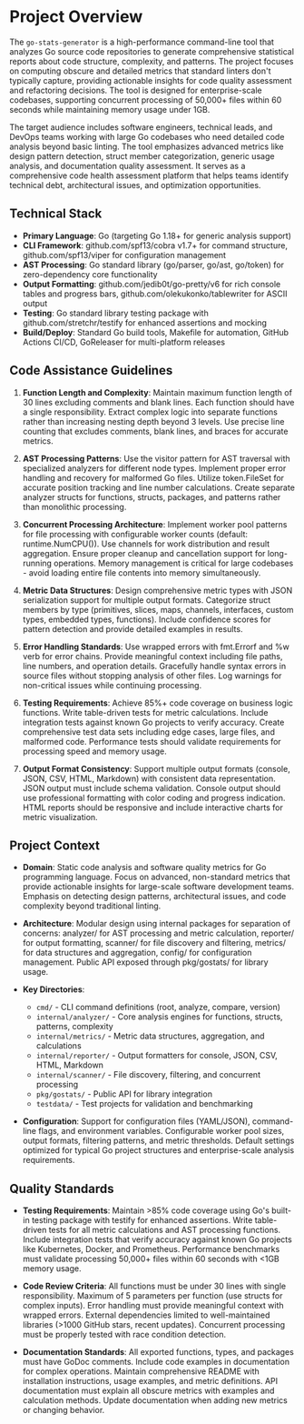 # Project Overview

The `go-stats-generator` is a high-performance command-line tool that analyzes Go source code repositories to generate comprehensive statistical reports about code structure, complexity, and patterns. The project focuses on computing obscure and detailed metrics that standard linters don't typically capture, providing actionable insights for code quality assessment and refactoring decisions. The tool is designed for enterprise-scale codebases, supporting concurrent processing of 50,000+ files within 60 seconds while maintaining memory usage under 1GB.

The target audience includes software engineers, technical leads, and DevOps teams working with large Go codebases who need detailed code analysis beyond basic linting. The tool emphasizes advanced metrics like design pattern detection, struct member categorization, generic usage analysis, and documentation quality assessment. It serves as a comprehensive code health assessment platform that helps teams identify technical debt, architectural issues, and optimization opportunities.

## Technical Stack
- **Primary Language**: Go (targeting Go 1.18+ for generic analysis support)
- **CLI Framework**: github.com/spf13/cobra v1.7+ for command structure, github.com/spf13/viper for configuration management
- **AST Processing**: Go standard library (go/parser, go/ast, go/token) for zero-dependency core functionality
- **Output Formatting**: github.com/jedib0t/go-pretty/v6 for rich console tables and progress bars, github.com/olekukonko/tablewriter for ASCII output
- **Testing**: Go standard library testing package with github.com/stretchr/testify for enhanced assertions and mocking
- **Build/Deploy**: Standard Go build tools, Makefile for automation, GitHub Actions CI/CD, GoReleaser for multi-platform releases

## Code Assistance Guidelines

1. **Function Length and Complexity**: Maintain maximum function length of 30 lines excluding comments and blank lines. Each function should have a single responsibility. Extract complex logic into separate functions rather than increasing nesting depth beyond 3 levels. Use precise line counting that excludes comments, blank lines, and braces for accurate metrics.

2. **AST Processing Patterns**: Use the visitor pattern for AST traversal with specialized analyzers for different node types. Implement proper error handling and recovery for malformed Go files. Utilize token.FileSet for accurate position tracking and line number calculations. Create separate analyzer structs for functions, structs, packages, and patterns rather than monolithic processing.

3. **Concurrent Processing Architecture**: Implement worker pool patterns for file processing with configurable worker counts (default: runtime.NumCPU()). Use channels for work distribution and result aggregation. Ensure proper cleanup and cancellation support for long-running operations. Memory management is critical for large codebases - avoid loading entire file contents into memory simultaneously.

4. **Metric Data Structures**: Design comprehensive metric types with JSON serialization support for multiple output formats. Categorize struct members by type (primitives, slices, maps, channels, interfaces, custom types, embedded types, functions). Include confidence scores for pattern detection and provide detailed examples in results.

5. **Error Handling Standards**: Use wrapped errors with fmt.Errorf and %w verb for error chains. Provide meaningful context including file paths, line numbers, and operation details. Gracefully handle syntax errors in source files without stopping analysis of other files. Log warnings for non-critical issues while continuing processing.

6. **Testing Requirements**: Achieve 85%+ code coverage on business logic functions. Write table-driven tests for metric calculations. Include integration tests against known Go projects to verify accuracy. Create comprehensive test data sets including edge cases, large files, and malformed code. Performance tests should validate requirements for processing speed and memory usage.

7. **Output Format Consistency**: Support multiple output formats (console, JSON, CSV, HTML, Markdown) with consistent data representation. JSON output must include schema validation. Console output should use professional formatting with color coding and progress indication. HTML reports should be responsive and include interactive charts for metric visualization.

## Project Context

- **Domain**: Static code analysis and software quality metrics for Go programming language. Focus on advanced, non-standard metrics that provide actionable insights for large-scale software development teams. Emphasis on detecting design patterns, architectural issues, and code complexity beyond traditional linting.

- **Architecture**: Modular design using internal packages for separation of concerns: analyzer/ for AST processing and metric calculation, reporter/ for output formatting, scanner/ for file discovery and filtering, metrics/ for data structures and aggregation, config/ for configuration management. Public API exposed through pkg/gostats/ for library usage.

- **Key Directories**: 
  - `cmd/` - CLI command definitions (root, analyze, compare, version)
  - `internal/analyzer/` - Core analysis engines for functions, structs, patterns, complexity
  - `internal/metrics/` - Metric data structures, aggregation, and calculations
  - `internal/reporter/` - Output formatters for console, JSON, CSV, HTML, Markdown
  - `internal/scanner/` - File discovery, filtering, and concurrent processing
  - `pkg/gostats/` - Public API for library integration
  - `testdata/` - Test projects for validation and benchmarking

- **Configuration**: Support for configuration files (YAML/JSON), command-line flags, and environment variables. Configurable worker pool sizes, output formats, filtering patterns, and metric thresholds. Default settings optimized for typical Go project structures and enterprise-scale analysis requirements.

## Quality Standards

- **Testing Requirements**: Maintain >85% code coverage using Go's built-in testing package with testify for enhanced assertions. Write table-driven tests for all metric calculations and AST processing functions. Include integration tests that verify accuracy against known Go projects like Kubernetes, Docker, and Prometheus. Performance benchmarks must validate processing 50,000+ files within 60 seconds with <1GB memory usage.

- **Code Review Criteria**: All functions must be under 30 lines with single responsibility. Maximum of 5 parameters per function (use structs for complex inputs). Error handling must provide meaningful context with wrapped errors. External dependencies limited to well-maintained libraries (>1000 GitHub stars, recent updates). Concurrent processing must be properly tested with race condition detection.

- **Documentation Standards**: All exported functions, types, and packages must have GoDoc comments. Include code examples in documentation for complex operations. Maintain comprehensive README with installation instructions, usage examples, and metric definitions. API documentation must explain all obscure metrics with examples and calculation methods. Update documentation when adding new metrics or changing behavior.